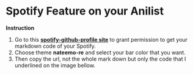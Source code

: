 # Spotify Feature on your Anilist
**Instruction**
1.  Go to this **[spotify-github-profile site](https://spotify-github-profile.vercel.app/api/login)** to grant permission to get your markdown code of your Spotify.
2. Choose theme **nateemo-re** and select your bar color that you want.
3. Then copy the url, not the whole mark down but only the code that I underlined on the image bellow.
